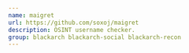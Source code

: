 ```yaml
---
name: maigret
url: https://github.com/soxoj/maigret
description: OSINT username checker.
group: blackarch blackarch-social blackarch-recon
---
```

